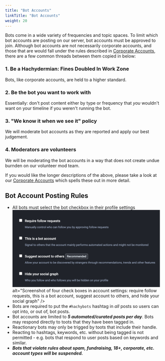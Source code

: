 ```yaml
---
title: "Bot Accounts"
linkTitle: "Bot Accounts"
weight: 20
---
```


Bots come in a wide variety of frequencies and topic spaces. To
limit which bot accounts are posting on our server, bot accounts
must be approved to join. Although bot accounts are not
necessarily corporate accounts, and those that are would fall
under the rules described in [Corporate Accounts](/docs/account-types/corporate-accounts/), there are a few common threads
between them copied in below:

### 1. Be a Hachydermian: Fines Doubled In Work Zone

Bots, like corporate accounts, are held to a higher standard.

### 2. Be the bot you want to work with

Essentially: don't post content either by type or frequency that
_you_ wouldn't want on your timeline if you weren't running the
bot.

### 3. "We know it when we see it" policy

We will moderate bot accounts as they are reported and apply our
best judgement.


### 4. Moderators are volunteers

We will be moderating the bot accounts in a way that does not
create undue burnden on our volunteer mod team.

If you would like the longer descriptions of the above,
please take a look at our [Corporate Accounts](/docs/account-types/corporate-accounts/)
which spells these out in more detail.

## Bot Account Posting Rules

- All bots must select the bot checkbox in their profile settings ![Bot profile settings](mastodon-bot-account.png)
  alt="Screenshot of four check boxes in account settings: require follow
  requests, this is a bot account, suggest account to others, and hide
  your social graph" />
- Bots are required to put the `#hachybots` hashtag in _all_ posts so
  users can opt into, or out of, bot posts.
- Bot accounts are limited to **_5 automated/curated posts per day_**. Bots may respond directly to toots that they have been tagged in.
- Reactionary bots may only be trigged by toots that include their handle.
- Reacting to hashtags, keywords, etc. without being tagged is not permitted - e.g. bots that respond to user posts based on keywords and similar.
- **_Bots that violate rules about spam, fundraising, 18+, corporate, etc.
  account types will be suspended._**

